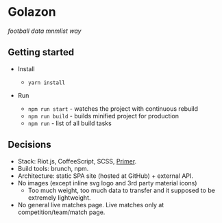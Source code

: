 Golazon
=======

*football data mnmlist way*

## Getting started

* Install
  * `yarn install`

* Run
  * `npm run start` - watches the project with continuous rebuild
  * `npm run build` - builds minified project for production
  * `npm run` - list of all build tasks

## Decisions

* Stack: Riot.js, CoffeeScript, SCSS, [Primer](http://primercss.io/).
* Build tools: brunch, npm.
* Architecture: static SPA site (hosted at GitHub) + external API.
* No images (except inline svg logo and 3rd party material icons)
  * Too much weight, too much data to transfer and it supposed to be extremely lightweight.
* No general live matches page. Live matches only at competition/team/match page.
